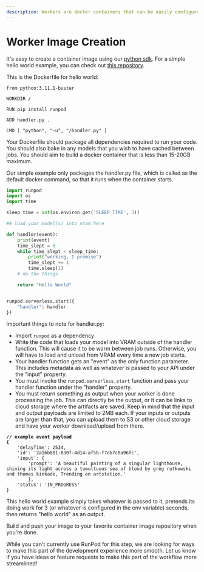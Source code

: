```yaml
---
description: Workers are docker containers that can be easily configured to run your jobs
---
```


# Worker Image Creation

It's easy to create a container image using our [python sdk](https://github.com/runpod/runpod-python). For a simple hello world example, you can check out [this repository](https://github.com/runpod/serverless-workers/tree/main/Tutorials/helloworld).

This is the Dockerfile for hello world:

```docker
from python:3.11.1-buster

WORKDIR /

RUN pip install runpod

ADD handler.py .

CMD [ "python", "-u", "/handler.py" ]
```

Your Dockerfile should package all dependencies required to run your code. You should also bake in any models that you wish to have cached between jobs. You should aim to build a docker container that is less than 15-20GB maximum.

Our simple example only packages the handler.py file, which is called as the default docker command, so that it runs when the container starts.

```python
import runpod
import os
import time

sleep_time = int(os.environ.get('SLEEP_TIME', 3))

## load your model(s) into vram here

def handler(event):
    print(event)
    time_slept = 0
    while time_slept < sleep_time:
        print("working, I promise")
        time_slept += 1
        time.sleep(1)
    # do the things

    return "Hello World"


runpod.serverless.start({
    "handler": handler
})
```

Important things to note for handler.py:

* Import `runpod` as a dependency
* Write the code that loads your model into VRAM outside of the handler function. This will cause it to be warm between job runs. Otherwise, you will have to load and unload from VRAM every time a new job starts.
* Your handler function gets an "event" as the only function parameter. This includes metadata as well as whatever is passed to your API under the "input" property.
* You must invoke the `runpod.serverless.start` function and pass your handler function under the "handler" property.
* You must return something as output when your worker is done processing the job. This can directly be the output, or it can be links to cloud storage where the artifacts are saved. Keep in mind that the input and output payloads are limited to 2MB each. If your inputs or outputs are larger than that, you can upload them to S3 or other cloud storage and have your worker download/upload from there.

<pre class="language-json"><code class="lang-json"><strong>// example event payload
</strong><strong>{
</strong>    'delayTime': 2534,
    'id': '2a16b881-830f-4d14-af5b-f7db7c0a96fc',
    'input': {
        'prompt': 'A beautiful painting of a singular lighthouse, shining its light across a tumultuous sea of blood by greg rutkowski and thomas kinkade, Trending on artstation.'
        },
    'status': 'IN_PROGRESS'
}
</code></pre>

This hello world example simply takes whatever is passed to it, pretends its doing work for 3 (or whatever is configured in the env variable) seconds, then returns "hello world" as an output.

Build and push your image to your favorite container image repository when you're done.

While you can't currently use RunPod for this step, we are looking for ways to make this part of the development experience more smooth. Let us know if you have ideas or feature requests to make this part of the workflow more streamlined!
